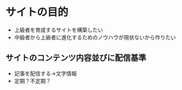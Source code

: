 # サイトの目的

- 上級者を育成するサイトを構築したい
- 中級者から上級者に進化するためのノウハウが現状ないから作りたい

## サイトのコンテンツ内容並びに配信基準

- 記事を配信する->文字情報
- 定期？不定期？